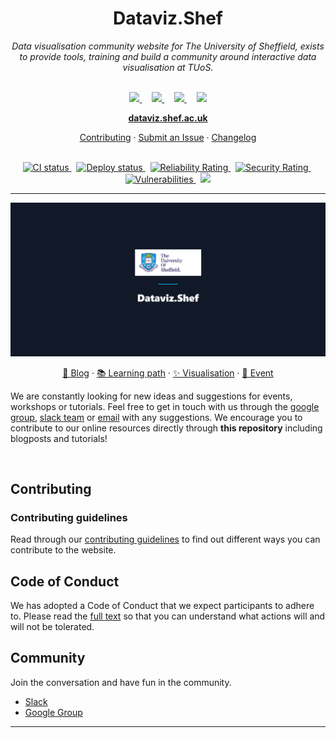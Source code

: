 <h1 align="center">Dataviz.Shef</h1>

<div align="center">
  <i>Data visualisation community website for The University of Sheffield, exists to provide tools, training and build a community around interactive data visualisation at TUoS.</i>
  <br><br>
  <p>
    <a href="https://shef-dataviz.slack.com" target="_blank" rel="noopener noreferrer">
      <img src="https://upload.wikimedia.org/wikipedia/commons/d/d5/Slack_icon_2019.svg" width="5%" />
    </a>
    <span width="10%">&nbsp; &nbsp;</span>
    <a href="https://groups.google.com/a/sheffield.ac.uk/forum/?hl=en#!forum/shef_dataviz-group" target="_blank" rel="noopener noreferrer">
      <img src="https://upload.wikimedia.org/wikipedia/commons/5/53/Google_%22G%22_Logo.svg" width="5%" />
    </a>
      <span width="10%">&nbsp; &nbsp;</span>
    <a href="mailto:rdm@sheffield.ac.uk" target="_blank" rel="noopener noreferrer">
      <img src="https://upload.wikimedia.org/wikipedia/commons/thumb/4/4f/High-contrast-mail-mark-unread.svg/48px-High-contrast-mail-mark-unread.svg.png" width="5%" />
    </a>
    <span width="10%">&nbsp; &nbsp;</span>
    <a href="https://dataviz.shef.ac.uk/rss.xml" target="_blank" rel="noopener noreferrer">
      <img src="https://upload.wikimedia.org/wikipedia/commons/c/cf/Font_Awesome_5_solid_rss-square.svg" width="5%" />
    </a>
  </p>
</div>

<p align="center">
  <a href="https://dataviz.shef.ac.uk"><strong>dataviz.shef.ac.uk</strong></a>
</p>

<p align="center">
  <a href="CONTRIBUTING.md">Contributing</a>
  ·
  <a href="https://github.com/researchdata-sheffield/dataviz-hub2/issues">Submit an Issue</a>
  ·
  <a href="https://dataviz.shef.ac.uk/changelog">Changelog</a>
  <br>
  <br>
</p>

<p align="center">
  <a href="https://github.com/researchdata-sheffield/dataviz-hub2/actions/workflows/ci.yml">
    <img src="https://github.com/researchdata-sheffield/dataviz-hub2/workflows/CI/badge.svg?branch=development" alt="CI status" />
  </a>&nbsp;
  <a href="https://github.com/researchdata-sheffield/dataviz-hub2/actions/workflows/deploy.yml">
    <img src="https://github.com/researchdata-sheffield/dataviz-hub2/workflows/Deploy/badge.svg?branch=master" alt="Deploy status" />
  </a>&nbsp;
  <a href="https://sonarcloud.io/component_measures?id=researchdata-sheffield_dataviz-hub2&metric=Reliability">
    <img src="https://sonarcloud.io/api/project_badges/measure?project=researchdata-sheffield_dataviz-hub2&metric=reliability_rating" alt="Reliability Rating" />
  </a>&nbsp;
  <a href="https://sonarcloud.io/component_measures?id=researchdata-sheffield_dataviz-hub2&metric=Security">
    <img src="https://sonarcloud.io/api/project_badges/measure?project=researchdata-sheffield_dataviz-hub2&metric=security_rating" alt="Security Rating" />
  </a>&nbsp;
  <a href="https://sonarcloud.io/component_measures?id=researchdata-sheffield_dataviz-hub2&metric=vulnerabilities">
    <img src="https://sonarcloud.io/api/project_badges/measure?project=researchdata-sheffield_dataviz-hub2&metric=vulnerabilities" alt="Vulnerabilities" />
  </a>&nbsp;
  <a href="https://sonarcloud.io/dashboard?id=researchdata-sheffield_dataviz-hub2">
    <img src="https://sonarcloud.io/api/project_badges/measure?project=researchdata-sheffield_dataviz-hub2&metric=alert_status" />
  </a>
</p>

<hr>

![Fig1](./src/images/readme/readme.png)

<p align="center">
  <a href="https://dataviz.shef.ac.uk/blog">📝 Blog</a>
  ·
  <a href="https://dataviz.shef.ac.uk/#learning-path">📚 Learning path</a>
  ·
  <a href="https://dataviz.shef.ac.uk/visualisation">✨ Visualisation</a>
  ·
  <a href="https://dataviz.shef.ac.uk/events">📅 Event</a>
  <br>
</p>

We are constantly looking for new ideas and suggestions for events, workshops or tutorials. Feel free to get in touch with us through the [google group][datavizgoogle], [slack team][datavizslack] or [email][datavizemail] with any suggestions. We encourage you to contribute to our online resources directly through **this repository** including blogposts and tutorials!

<br />

## Contributing

### Contributing guidelines

Read through our [contributing guidelines][contributing] to find out different ways you can contribute to the website.

## Code of Conduct

We has adopted a Code of Conduct that we expect participants to adhere to. Please read the [full text][codeofconduct] so that you can understand what actions will and will not be tolerated.

## Community

Join the conversation and have fun in the community.

- [Slack][datavizslack]
- [Google Group][datavizgoogle]

<hr>

[contributing]: CONTRIBUTING.md
[codeofconduct]: CODE-OF-CONDUCT.md
[changelog]: https://dataviz.shef.ac.uk/docs/
[datavizslack]: https://shef-dataviz.slack.com
[datavizgoogle]: https://groups.google.com/a/sheffield.ac.uk/forum/?hl=en#!forum/shef_dataviz-group
[datavizemail]: mailto:rdm@sheffield.ac.uk

